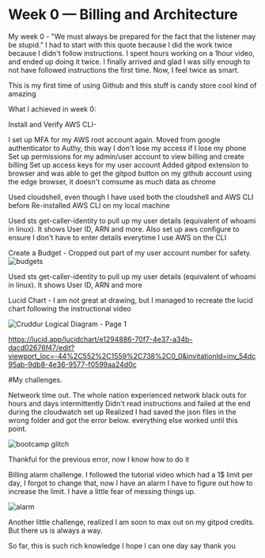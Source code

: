 # Week 0 — Billing and Architecture

My week 0 - "We must always be prepared for the fact that the listener may be stupid.” I had to start with this quote because I did the work twice because I didn't follow instructions. I spent hours working on a 1hour video, and ended up doing it twice. I finally arrived and glad I was silly enough to not have followed instructions the first time. Now, I feel twice as smart.

This is my first time of using Github and this stuff is candy store cool kind of amazing

What I achieved in week 0:

Install and Verify AWS CLI-

I set up MFA for my AWS root account again. Moved from google authenticator to Authy, this way I don't lose my access if I lose my phone
Set up permissions for my admin/user account to view billing and create billing
Set up access keys for my user account
Added gitpod extension to browser and was able to get the gitpod button on my github account using the edge browser, it doesn't comsume as much data as chrome

Used cloudshell, even though I have used both the cloudshell and AWS CLI before 
Re-installed AWS CLI on my local machine

Used sts get-caller-identity to pull up my user details (equivalent of whoami in linux). It shows User ID, ARN and more. Also set up aws configure to ensure I don't have to enter details everytime I use AWS on the CLI

Create a Budget - Cropped out part of my user account number for safety.
![budgets](https://user-images.githubusercontent.com/124564201/220837040-f7aa70bf-6e8a-432d-bb3e-b72fb35e0e75.png)

Used sts get-caller-identity to pull up my user details (equivalent of whoami in linux). It shows User ID, ARN and more

Lucid Chart - I am not great at drawing, but I managed to recreate the lucid chart following the instructional video

![Cruddur Logical Diagram - Page 1](https://user-images.githubusercontent.com/124564201/220835428-cc7007e3-fb02-47ea-bcef-7bffed3a0f9a.jpeg)

https://lucid.app/lucidchart/e1294886-70f7-4e37-a34b-dacd02676f47/edit?viewport_loc=-44%2C552%2C1559%2C738%2C0_0&invitationId=inv_54dc95ab-9db8-4e36-9577-f0599aa24d0c


#My challenges.

Netweork time out. The whole nation experienced network black outs for hours and days intermittently
Didn't read instructions and failed at the end during the cloudwatch set up
Realized I had saved the json files in the wrong folder and got the error below. everything else worked until this point. 

![bootcamp glitch](https://user-images.githubusercontent.com/124564201/220833202-4a2c6ae4-31ed-4ea7-be2d-9eda691cda01.PNG)

Thankful for the previous error, now I know how to do it

Billing alarm challenge. I followed the tutorial video which had a 1$ limit per day, I forgot to change that, now I have an alarm I have to figure out how to increase the limit. I have a little fear of messing things up.

![alarm](https://user-images.githubusercontent.com/124564201/220837950-0a8de12f-2810-44a8-9dd7-442154736aa6.png)

Another little challenge, realized I am soon to max out on my gitpod credits. But there us is always a way.

So far, this is such rich knowledge I hope I can one day say thank you


